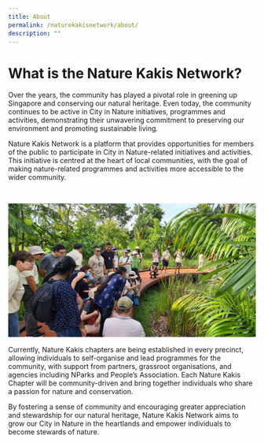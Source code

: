```yaml
---
title: About
permalink: /naturekakisnetwork/about/
description: ""
---
```

# What is the Nature Kakis Network?
<section>
<p>    
Over the years, the community has played a pivotal role in greening up Singapore and conserving our natural heritage. Even today, the community continues to be active in City in Nature initiatives, programmes and activities, demonstrating their unwavering commitment to preserving our environment and promoting sustainable living. </p>

<p> Nature Kakis Network is a platform that provides opportunities for members of the public to participate in City in Nature-related initiatives and activities. This initiative is centred at the heart of local communities, with the goal of making nature-related programmes and activities more accessible to the wider community. </p><br>
  
<img src="/images/DIY%20Nature%20walks/naturewalks2.PNG"><br>
	
<p> Currently, Nature Kakis chapters are being established in every precinct, allowing individuals to self-organise and lead programmes for the community, with support from partners, grassroot organisations, and agencies including NParks and People’s Association. Each Nature Kakis Chapter will be community-driven and bring together individuals who share a passion for nature and conservation. </p>

<p> By fostering a sense of community and encouraging greater appreciation and stewardship for our natural heritage, Nature Kakis Network aims to grow our City in Nature in the heartlands and empower individuals to become stewards of nature. </p>
<br>
</section>